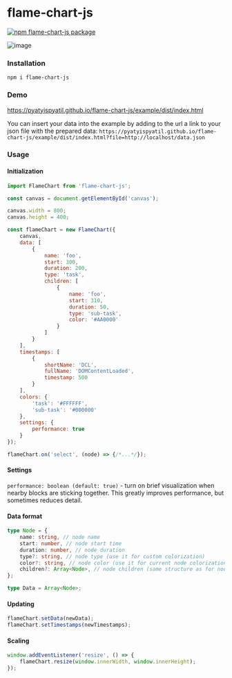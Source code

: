 # flame-chart-js

[![npm flame-chart-js package](https://img.shields.io/npm/v/flame-chart-js)](https://www.npmjs.com/package/flame-chart-js)

![image](https://user-images.githubusercontent.com/4976306/113360257-15f65a80-9352-11eb-9658-4a191843cef7.png)

### Installation

`npm i flame-chart-js`

### Demo

https://pyatyispyatil.github.io/flame-chart-js/example/dist/index.html

You can insert your data into the example by adding to the url a link to your json file with the prepared data:
`https://pyatyispyatil.github.io/flame-chart-js/example/dist/index.html?file=http://localhost/data.json`

### Usage

#### Initialization

```js
import FlameChart from 'flame-chart-js';

const canvas = document.getElementById('canvas');

canvas.width = 800;
canvas.height = 400;

const flameChart = new FlameChart({
    canvas,
    data: [
        {
            name: 'foo',
            start: 300,
            duration: 200,
            type: 'task',
            children: [
                {
                    name: 'foo',
                    start: 310,
                    duration: 50,
                    type: 'sub-task',
                    color: '#AA0000'
                }
            ]
        }
    ],
    timestamps: [
        {
            shortName: 'DCL',
            fullName: 'DOMContentLoaded',
            timestamp: 500
        }
    ],
    colors: {
        'task': '#FFFFFF',
        'sub-task': '#000000'
    },
    settings: {
        performance: true
    }
});

flameChart.on('select', (node) => {/*...*/});
```

#### Settings

`performance: boolean (default: true)` - turn on brief visualization when nearby blocks are sticking together.
This greatly improves performance, but sometimes reduces detail.

#### Data format

```ts
type Node = {
    name: string, // node name
    start: number, // node start time
    duration: number, // node duration
    type?: string, // node type (use it for custom colorization)
    color?: string, // node color (use it for current node colorization)
    children?: Array<Node>, // node children (same structure as for node)
};

type Data = Array<Node>;
```

#### Updating

```js
flameChart.setData(newData);
flameChart.setTimestamps(newTimestamps);
```

#### Scaling

```js
window.addEventListener('resize', () => {
    flameChart.resize(window.innerWidth, window.innerHeight);
});
```
